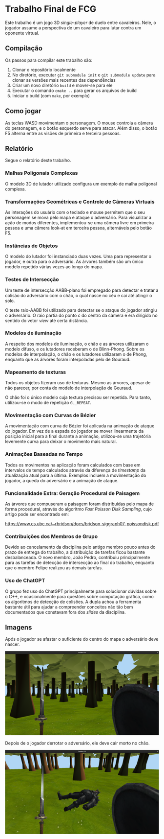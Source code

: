 # Trabalho Final de FCG

Este trabalho é um jogo 3D *single-player* de duelo entre cavaleiros. Nele, o
jogador assume a perspectiva de um cavaleiro para lutar contra um oponente
virtual.

## Compilação

Os passos para compilar este trabalho são:

1. Clonar o repositório localmente
2. No diretório, executar `git submodule init` e `git submodule update` para
   clonar as versões mais recentes das dependências
3. Criar um novo diretório `build` e mover-se para ele
4. Executar o comando `cmake ..` para gerar os arquivos de build
5. Iniciar o build (com `make`, por exemplo)

## Como jogar

As teclas WASD movimentam o personagem. O mouse controla a câmera do personagem,
e o botão esquerdo serve para atacar. Além disso, o botão F5 alterna entre as
visões de primeira e terceira pessoas.

## Relatório

Segue o relatório deste trabalho.

### Malhas Poligonais Complexas

O modelo 3D de lutador utilizado configura um exemplo de malha poligonal
complexa.

### Transformações Geométricas e Controle de Câmeras Virtuais

As interações do usuário com o teclado e mouse permitem que o seu personagem se
mova pelo mapa e ataque o adversário. Para visualizar a ação de modos
diferentes, implementou-se uma câmera livre em primeira pessoa e uma câmera
look-at em terceira pessoa, alternáveis pelo botão F5.

### Instâncias de Objetos

O modelo do lutador foi instanciado duas vezes. Uma para representar o jogador,
e outra para o adversário. As árvores também são um único modelo repetido várias
vezes ao longo do mapa.

### Testes de Intersecção

Um teste de intersecção AABB-plano foi empregado para detectar e tratar a
colisão do adversário com o chão, o qual nasce no céu e cai até atingir o solo.

O teste raio-AABB foi utilizado para detectar se o ataque do jogador atingiu o
adversário. O raio partia do ponto *c* do centro da câmera e era dirigido no
sentido do vetor *view* até certa distância.

### Modelos de iluminação

A respeito dos modelos de iluminação, o chão e as árvores utilizaram o modelo
difuso, e os lutadores receberam o de Blinn-Phong. Sobre os modelos de
interpolação, o chão e os lutadores utilizaram o de Phong, enquanto que as
árvores foram interpoladas pelo de Gouraud.

### Mapeamento de texturas

Todos os objetos fizeram uso de texturas. Mesmo as árvores, apesar de não
parecer, por conta do modelo de interpolação de Gouraud.

O chão foi o único modelo cuja textura precisou ser repetida. Para tanto,
utilizou-se o modo de repetição `GL_REPEAT`.

### Movimentação com Curvas de Bézier

A movimentação com curva de Bézier foi aplicada na animação de ataque do
jogador. Em vez de a espada do jogador se mover linearmente da posição inicial
para a final durante a animação, utilizou-se uma trajetória levemente curva para
deixar o movimento mais natural.

### Animações Baseadas no Tempo

Todos os movimentos na aplicação foram calculados com base em intervalos de
tempo calculados através da diferença de *timestamp* da atualização atual para a
última. Exemplos incluem a movimentação do jogador, a queda do adversário e a
animação de ataque.

### Funcionalidade Extra: Geração Procedural de Paisagem

As árvores que compuseram a paisagem foram distribuídas pelo mapa de forma
procedural, através do algoritmo *Fast Poisson Disk Sampling*, cujo artigo pode
ser encontrado em:

<https://www.cs.ubc.ca/~rbridson/docs/bridson-siggraph07-poissondisk.pdf>

### Contribuições dos Membros de Grupo

Devido ao cancelamento da disciplina pelo antigo membro pouco antes do prazo de
entrega do trabalho, a distribuição de tarefas ficou bastante desbalanceada. O
novo membro, João Pedro, contribuiu principalmente para as tarefas de detecção
de intersecção ao final do trabalho, enquanto que o membro Felipe realizou as
demais tarefas.

### Uso de ChatGPT

O grupo fez uso do ChatGPT principalmente para solucionar dúvidas sobre o C++, e
ocasionalmente para questões sobre computação gráfica, como os algoritmos de
detecção de colisões. A dupla achou a ferramenta bastante útil para ajudar a
compreender conceitos não tão bem documentados que constavam fora dos *slides* da
disciplina.

## Imagens

Após o jogador se afastar o suficiente do centro do mapa o adversário deve nascer.

![Quando o adversário nasce](assets/images/enemy-spawn.png)

Depois de o jogador derrotar o adversário, ele deve cair morto no chão.

![Quando o adversário morre](assets/images/enemy-death.png)
